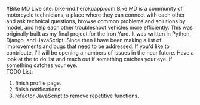 #Bike MD
Live site: bike-md.herokuapp.com
Bike MD is a community of motorcycle technicians, a place where they can connect with each other and ask technical questions, browse common problems and solutions by model, and help each other troubleshoot vehicles more efficiently. This was originally built as my final project for the Iron Yard. It was written in Python, Django, and JavaScript. Since then I have been making a list of improvements and
bugs that need to be addressed. If you'd like to contribute, I'll will be opening a numbers of issues
in the near future. Have a look at the to do list and reach out if something catches your eye.
if something catches your eye.   
TODO List:
1. finish profile page.
2. finish notifications.
3. refactor JavaScript to remove repetitive functions. 
